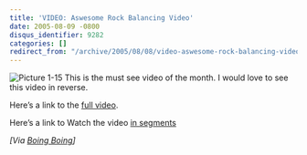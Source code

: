 ```yaml
---
title: 'VIDEO: Aswesome Rock Balancing Video'
date: 2005-08-09 -0800
disqus_identifier: 9282
categories: []
redirect_from: "/archive/2005/08/08/video-aswesome-rock-balancing-video.aspx/"
---
```


![Picture 1-15](https://www.boingboing.net/Picture%201-15.jpg) This is
the must see video of the month. I would love to see this video in
reverse.

Here’s a link to the [full
video](http://www.rock-on-rock-on.com/video/bp-ss.html).

Here’s a link to Watch the video [in
segments](http://www.rock-on-rock-on.com/un-balancing.html)

*[Via [Boing
Boing](http://www.boingboing.net/2005/08/10/amazing_rock_balanci.html)]*
